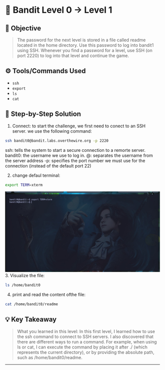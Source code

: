 # 🔐 Bandit Level 0 → Level 1

## 🎯 Objective
> The password for the next level is stored in a file called readme located in the home directory. Use this password to log into bandit1 using SSH. Whenever you find a password for a level, use SSH (on port 2220) to log into that level and continue the game.

## ⚙️ Tools/Commands Used
- `ssh`
- `export`
- `ls`
- `cat`

## 🧠 Step-by-Step Solution

1. Connect:
to start the challenge, we first need to conect to an SSH server. we use the following command: 
```bash
ssh bandit0@bandit.labs.overthewire.org -p 2220
```
ssh: tells the system to start a secure connection to a remorte server.
bandit0: the username we use to log in.
@: separates the username from the server address
-p: specifies the port number we must use for the connection (instead of the default port 22)

2. change defaul terminal: 
```bash 
export TERM=xterm
```
![screenshot](../ASSETS/ejercicio%201.1.jpg)
3. Visualize the file:
```bash
ls /home/bandit0
```
4. print and read the  content ofthe file: 
```bash
cat /home/bandit0/readme
```
## 💡 Key Takeaway
> What you learned in this level:
In this first level, I learned how to use the ssh command to connect to SSH servers. I also discovered that there are different ways to run a command. For example, when using ls or cat, I can execute the command by placing it after ./ (which represents the current directory), or by providing the absolute path, such as /home/bandit0/readme.
---
